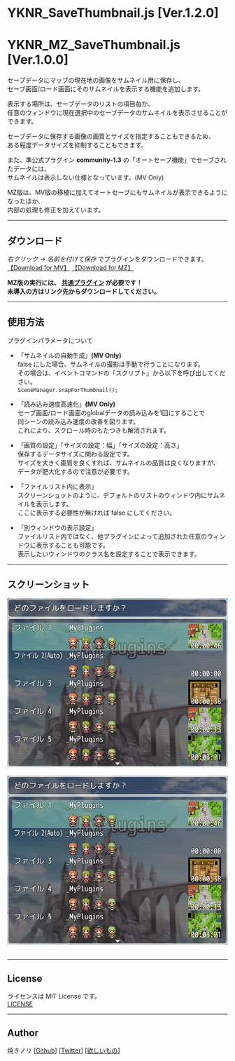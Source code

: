 # YKNR_SaveThumbnail.js [Ver.1.2.0]
# YKNR_MZ_SaveThumbnail.js [Ver.1.0.0]
セーブデータにマップの現在地の画像をサムネイル用に保存し、  
セーブ画面/ロード画面にそのサムネイルを表示する機能を追加します。  

表示する場所は、セーブデータのリストの項目毎か、  
任意のウィンドウに現在選択中のセーブデータのサムネイルを表示させることができます。  

セーブデータに保存する画像の画質とサイズを指定することもできるため、  
ある程度データサイズを抑制することもできます。  

また、準公式プラグイン **community-1.3** の「オートセーブ機能」でセーブされたデータには、  
サムネイルは表示しない仕様となっています。(MV Only)  

MZ版は、MV版の移植に加えてオートセーブにもサムネイルが表示できるようになったほか、  
内部の処理も修正を加えています。  

---

<!-- ここからURL一覧 -->
[LICENSE]: ./LICENSE
[【Download for MV】]: https://raw.githubusercontent.com/Yakinori0424/RPGMakerMVPlugins/master/plugins/YKNR_SaveThumbnail/YKNR_SaveThumbnail.js
[【Download for MZ】]: https://raw.githubusercontent.com/Yakinori0424/RPGMakerMVPlugins/master/plugins/YKNR_SaveThumbnail/YKNR_MZ_SaveThumbnail.js
[共通プラグイン]: ../YKNR_Core
<!-- ここまでURL一覧 -->

## ダウンロード
*右クリック → 名前を付けて保存* でプラグインをダウンロードできます。  
[【Download for MV】][] 
[【Download for MZ】][]  
  
**MZ版の実行には、 [共通プラグイン][] が必要です！**  
**未導入の方はリンク先からダウンロードしてください。**

---
## 使用方法
プラグインパラメータについて  
* 「サムネイルの自動生成」**(MV Only)**  
  false にした場合、サムネイルの撮影は手動で行うことになります。  
  その場合は、イベントコマンドの「スクリプト」から以下を呼び出してください。  
  `SceneManager.snapForThumbnail();`

* 「読み込み速度高速化」**(MV Only)**  
  セーブ画面/ロード画面のglobalデータの読み込みを1回にすることで  
  同シーンの読み込み速度の改善を図ります。  
  これにより、スクロール時のもたつきも解消されます。

* 「画質の設定」「サイズの設定：幅」「サイズの設定：高さ」  
  保存するデータサイズに関わる設定です。  
  サイズを大きく画質を良くすれば、サムネイルの品質は良くなりますが、  
  データが肥大化するので注意が必要です。

* 「ファイルリスト内に表示」  
  スクリーンショットのように、デフォルトのリストのウィンドウ内にサムネイルを表示します。  
  ここに表示する必要性が無ければ false にしてください。

* 「別ウィンドウの表示設定」  
  ファイルリスト内ではなく、他プラグインによって追加された任意のウィンドウに表示することも可能です。  
  表示したいウィンドウのクラス名を設定することで表示できます。  


---
## スクリーンショット
![](./res/YKNR_SaveThumbnail_01.jpg)<br><br>
![](./res/YKNR_SaveThumbnail_02.jpg)<br><br>

---
## License
ライセンスは MIT License です。  
[LICENSE][]

---
## Author
焼きノリ
[[Github](https://github.com/Yakinori0424/RPGMakerMVPlugins)]
[[Twitter](https://twitter.com/Noritake0424)]
[[欲しいもの](https://www.amazon.jp/hz/wishlist/ls/3HAY7QN91DUF2?ref_=wl_share)]
